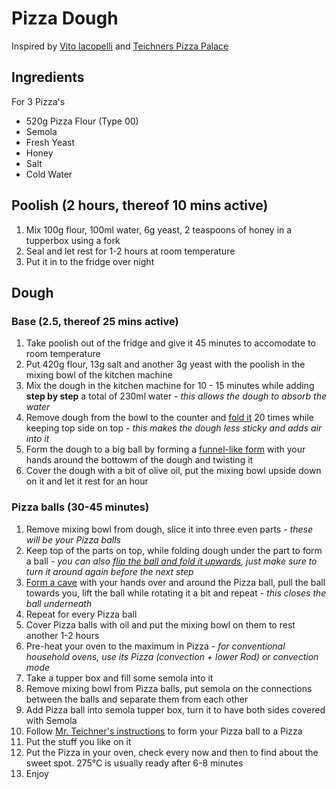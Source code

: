 # Pizza Dough
Inspired by [Vito Iacopelli](https://www.youtube.com/@vitoiacopelli) and [Teichners Pizza Palace](https://www.youtube.com/@Teichners_Pizza_Palace)
## Ingredients
For 3 Pizza's
* 520g Pizza Flour (Type 00)
* Semola
* Fresh Yeast
* Honey
* Salt
* Cold Water

## Poolish (2 hours, thereof 10 mins active)
1. Mix 100g flour, 100ml water, 6g yeast, 2 teaspoons of honey in a tupperbox using a fork
2. Seal and let rest for 1-2 hours at room temperature
3. Put it in to the fridge over night

## Dough
### Base (2.5, thereof 25 mins active)
1. Take poolish out of the fridge and give it 45 minutes to accomodate to room temperature
2. Put 420g flour, 13g salt and another 3g yeast with the poolish in the mixing bowl of the kitchen machine
3. Mix the dough in the kitchen machine for 10 - 15 minutes while adding **step by step** a total of 230ml water - *this allows the dough to absorb the water*
4. Remove dough from the bowl to the counter and [fold it](https://youtu.be/hxMMT9NrGcc?si=x9VhxrxLXqaJqqjt&t=265) 20 times while keeping top side on top - *this makes the dough less sticky and adds air into it*
5. Form the dough to a big ball by forming a [funnel-like form](https://youtu.be/hxMMT9NrGcc?si=1WdL95Xa-JzTvFWj&t=289) with your hands around the bottowm of the dough and twisting it
6. Cover the dough with a bit of olive oil, put the mixing bowl upside down on it and let it rest for an hour

### Pizza balls (30-45 minutes)
1. Remove mixing bowl from dough, slice it into three even parts - *these will be your Pizza balls*
2. Keep top of the parts on top, while folding dough under the part to form a ball - *you can also [flip the ball and fold it upwards](https://youtu.be/hxMMT9NrGcc?si=geojQPr5197EfTK7&t=361), just make sure to turn it around again before the next step*
3. [Form a cave](https://youtu.be/hxMMT9NrGcc?si=oZ4Ncbr068rG_Z-m&t=380) with your hands over and around the Pizza ball, pull the ball towards you, lift the ball while rotating it a bit and repeat - *this closes the ball underneath*
4. Repeat for every Pizza ball
5. Cover Pizza balls with oil and put the mixing bowl on them to rest another 1-2 hours
6. Pre-heat your oven to the maximum in Pizza - *for conventional household ovens, use its Pizza (convection + lower Rod) or convection mode*
7. Take a tupper box and fill some semola into it
8. Remove mixing bowl from Pizza balls, put semola on the connections between the balls and separate them from each other
9. Add Pizza ball into semola tupper box, turn it to have both sides covered with Semola
10. Follow [Mr. Teichner's instructions](https://youtu.be/hxMMT9NrGcc?si=JFkn1DhSCmJXnb72&t=539) to form your Pizza ball to a Pizza
11. Put the stuff you like on it
12. Put the Pizza in your oven, check every now and then to find about the sweet spot. 275°C is usually ready after 6-8 minutes
13. Enjoy
